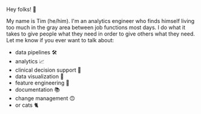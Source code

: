 Hey folks! 👋

My name is Tim (he/him). I'm an analytics engineer who finds himself living too much in the gray area between job functions most days. I do what it takes to give people what they need in order to give others what they need. Let me know if you ever want to talk about:
- data pipelines 🛠
- analytics 📈
- clinical decision support 🏥
- data visualization 🌲
- feature engineering 🧬
- documentation 📚
- change management 🙃
- or cats 🐈
